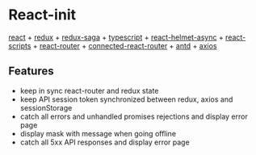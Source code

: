 # React-init
[react](https://reactjs.org) + 
[redux](https://redux.js.org/) +
[redux-saga](https://redux-saga.js.org/) +
[typescript](https://www.typescriptlang.org/) + 
[react-helmet-async](https://github.com/staylor/react-helmet-async) +
[react-scripts](https://github.com/facebook/create-react-app#readme) +
[react-router](https://reacttraining.com/react-router/) +
[connected-react-router](https://github.com/supasate/connected-react-router) + 
[antd](https://ant.design/) +
[axios](https://github.com/axios/axios)

## Features
 * keep in sync react-router and redux state
 * keep API session token synchronized between redux, axios and sessionStorage
 * catch all errors and unhandled promises rejections and display error page
 * display mask with message when going offline
 * catch all 5xx API responses and display error page
